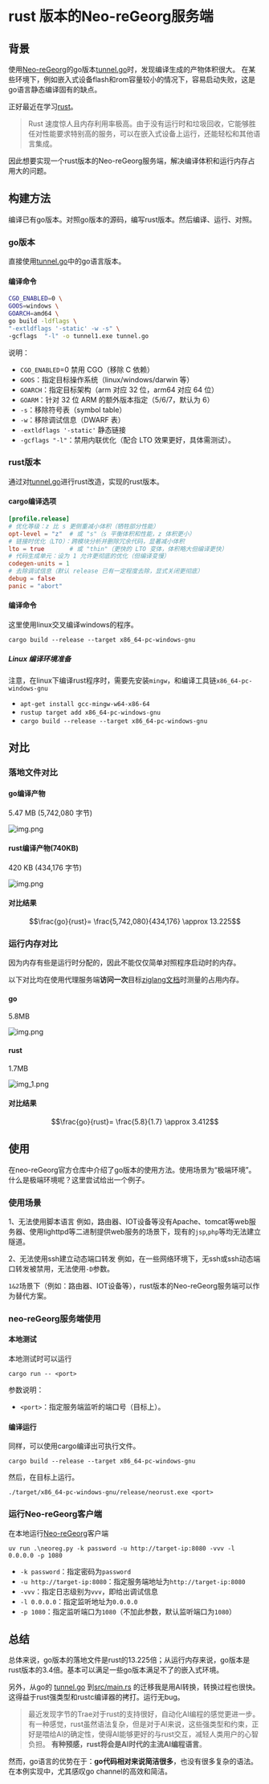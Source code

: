 # rust 版本的Neo-reGeorg服务端

## 背景
使用[Neo-reGeorg](https://github.com/L-codes/Neo-reGeorg/tree/master)的go版本[tunnel.go](https://github.com/L-codes/Neo-reGeorg/blob/master/templates/tunnel.go)时，发现编译生成的产物体积很大。
在某些环境下，例如嵌入式设备flash和rom容量较小的情况下，容易启动失败，这是go语言静态编译固有的缺点。

正好最近在学习[rust](https://www.rust-lang.org)。
> Rust 速度惊人且内存利用率极高。由于没有运行时和垃圾回收，它能够胜任对性能要求特别高的服务，可以在嵌入式设备上运行，还能轻松和其他语言集成。 

因此想要实现一个rust版本的Neo-reGeorg服务端，解决编译体积和运行内存占用大的问题。

## 构建方法
编译已有go版本。对照go版本的源码，编写rust版本。然后编译、运行、对照。
### go版本 
直接使用[tunnel.go](https://github.com/L-codes/Neo-reGeorg/blob/master/templates/tunnel.go)中的go语言版本。
#### 编译命令
```bash
CGO_ENABLED=0 \
GOOS=windows \
GOARCH=amd64 \
go build -ldflags \
"-extldflags '-static' -w -s" \
-gcflags  "-l" -o tunnel1.exe tunnel.go
```
说明：
- `CGO_ENABLED`=0 禁用 CGO（移除 C 依赖）
- `GOOS`：指定目标操作系统（linux/windows/darwin 等）
- `GOARCH`：指定目标架构（arm 对应 32 位，arm64 对应 64 位）
- `GOARM`：针对 32 位 ARM 的额外版本指定（5/6/7，默认为 6）
- `-s`：移除符号表（symbol table）
- `-w`：移除调试信息（DWARF 表）
- `-extldflags '-static'` 静态链接
- `-gcflags "-l"`：禁用内联优化（配合 LTO 效果更好，具体需测试）。

### rust版本
通过对[tunnel.go](https://github.com/L-codes/Neo-reGeorg/blob/master/templates/tunnel.go)进行rust改造，实现的rust版本。
#### cargo编译选项
```toml
[profile.release]
# 优化等级：z 比 s 更侧重减小体积（牺牲部分性能）
opt-level = "z"  # 或 "s"（s 平衡体积和性能，z 体积更小）
# 链接时优化（LTO）：跨模块分析并删除冗余代码，显著减小体积
lto = true       # 或 "thin"（更快的 LTO 变体，体积略大但编译更快）
# 代码生成单元：设为 1 允许更彻底的优化（但编译变慢）
codegen-units = 1
# 去除调试信息（默认 release 已有一定程度去除，显式关闭更彻底）
debug = false
panic = "abort"

```
#### 编译命令
这里使用linux交叉编译windows的程序。

`cargo build --release --target x86_64-pc-windows-gnu`

##### Linux 编译环境准备
注意，在linux下编译rust程序时，需要先安装`mingw`，和编译工具链`x86_64-pc-windows-gnu`
- `apt-get install gcc-mingw-w64-x86-64`
- `rustup target add x86_64-pc-windows-gnu`
- `cargo build --release --target x86_64-pc-windows-gnu`


## 对比
### 落地文件对比
#### go编译产物
5.47 MB (5,742,080 字节)

![img.png](images/img-go.png)

#### rust编译产物(740KB)
420 KB (434,176 字节)

![img.png](images/img-rust.png)

#### 对比结果
$$\frac{go}{rust}= \frac{5,742,080}{434,176} \approx 13.225$$

### 运行内存对比
因为内存有些是运行时分配的，因此不能仅仅简单对照程序启动时的内存。

以下对比均在使用代理服务端**访问一次**目标[ziglang文档](https://ziglang.org/documentation/0.14.1/)时测量的占用内存。

#### go
5.8MB 

![img.png](images/img-go-running-memory.png)
#### rust
1.7MB

![img_1.png](images/img-rust-running-memory.png)

#### 对比结果
$$\frac{go}{rust}=  \frac{5.8}{1.7} \approx 3.412$$

## 使用
在neo-reGeorg官方仓库中介绍了go版本的使用方法。使用场景为“极端环境”。什么是极端环境呢？这里尝试给出一个例子。


### 使用场景
1、无法使用脚本语言
例如，路由器、IOT设备等没有Apache、tomcat等web服务器、使用lighttpd等二进制提供web服务的场景下，现有的`jsp`,`php`等均无法建立隧道。

2、无法使用ssh建立动态端口转发
例如，在一些网络环境下，无ssh或ssh动态端口转发被禁用，无法使用`-D`参数。

`1&2`场景下（例如：路由器、IOT设备等），rust版本的Neo-reGeorg服务端可以作为替代方案。


### neo-reGeorg服务端使用

#### 本地测试

本地测试时可以运行
```
cargo run -- <port>
```
参数说明：
- `<port>`：指定服务端监听的端口号（目标上）。

#### 编译运行
同样，可以使用cargo编译出可执行文件。
```
cargo build --release --target x86_64-pc-windows-gnu
```
然后，在目标上运行。
```
./target/x86_64-pc-windows-gnu/release/neorust.exe <port>
```
### 运行Neo-reGeorg客户端
在本地运行[Neo-reGeorg](https://github.com/L-codes/Neo-reGeorg/tree/master)客户端
```
uv run .\neoreg.py -k password -u http://target-ip:8080 -vvv -l 0.0.0.0 -p 1080
```
- `-k password`：指定密码为`password`
- `-u http://target-ip:8080`：指定服务端地址为`http://target-ip:8080`
- `-vvv`：指定日志级别为`vvv`，即给出调试信息
- `-l 0.0.0.0`：指定监听地址为`0.0.0.0`
- `-p 1080`：指定监听端口为`1080`（不加此参数，默认监听端口为`1080`）



## 总结
总体来说，go版本的落地文件是rust的13.225倍；从运行内存来说，go版本是rust版本的3.4倍。基本可以满足一些go版本满足不了的嵌入式环境。

另外，从go的 [tunnel.go](https://github.com/L-codes/Neo-reGeorg/blob/master/templates/tunnel.go) 到[src/main.rs](src/main.rs) 的迁移我是用AI转换，转换过程也很快。这得益于rust强类型和rustc编译器的拷打。运行无bug。
> 最近发现字节的Trae对于rust的支持很好，自动化AI编程的感觉更进一步。有一种感觉，rust虽然语法复杂，但是对于AI来说，这些强类型和约束，正好是喂给AI的确定性，使得AI能够更好的与rust交互，减轻人类用户的心智负担。
> **有种预感，rust将会是AI时代的主流AI编程语言**。

然而，go语言的优势在于：**go代码相对来说简洁很多**，也没有很多复杂的语法。在本例实现中，尤其感叹go channel的高效和简洁。